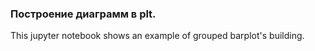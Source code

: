 ### Построение диаграмм в plt.

This jupyter notebook shows an example of grouped barplot's building. 
